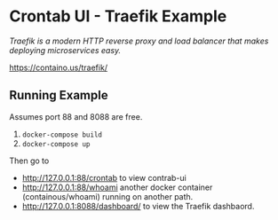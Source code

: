 Crontab UI - Traefik Example
==========

*Traefik is a modern HTTP reverse proxy and load balancer that makes deploying microservices easy.*

https://containo.us/traefik/



## Running Example

Assumes port 88 and 8088 are free.

1. `docker-compose build`
2. `docker-compose up`

Then go to 

- http://127.0.0.1:88/crontab  to view contrab-ui
- http://127.0.0.1:88/whoami  another docker container (containous/whoami) running on another path.
- http://127.0.0.1:8088/dashboard/ to view the Traefik dashbaord.





